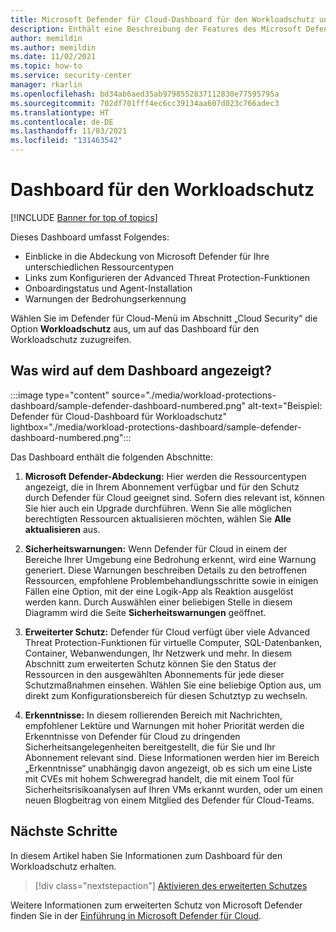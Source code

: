 ```yaml
---
title: Microsoft Defender für Cloud-Dashboard für den Workloadschutz und zugehörige Features
description: Enthält eine Beschreibung der Features des Microsoft Defender für Cloud-Dashboards für den Workloadschutz.
author: memildin
ms.author: memildin
ms.date: 11/02/2021
ms.topic: how-to
ms.service: security-center
manager: rkarlin
ms.openlocfilehash: bd34ab6aed35ab9798552837112830e77595795a
ms.sourcegitcommit: 702df701fff4ec6cc39134aa607d023c766adec3
ms.translationtype: HT
ms.contentlocale: de-DE
ms.lasthandoff: 11/03/2021
ms.locfileid: "131463542"
---
```

# <a name="the-workload-protections-dashboard"></a>Dashboard für den Workloadschutz

[!INCLUDE [Banner for top of topics](./includes/banner.md)]

Dieses Dashboard umfasst Folgendes:

- Einblicke in die Abdeckung von Microsoft Defender für Ihre unterschiedlichen Ressourcentypen
- Links zum Konfigurieren der Advanced Threat Protection-Funktionen
- Onboardingstatus und Agent-Installation
- Warnungen der Bedrohungserkennung 

Wählen Sie im Defender für Cloud-Menü im Abschnitt „Cloud Security“ die Option **Workloadschutz** aus, um auf das Dashboard für den Workloadschutz zuzugreifen.

## <a name="whats-shown-on-the-dashboard"></a>Was wird auf dem Dashboard angezeigt?

:::image type="content" source="./media/workload-protections-dashboard/sample-defender-dashboard-numbered.png" alt-text="Beispiel: Defender für Cloud-Dashboard für Workloadschutz" lightbox="./media/workload-protections-dashboard/sample-defender-dashboard-numbered.png":::

Das Dashboard enthält die folgenden Abschnitte:

1. **Microsoft Defender-Abdeckung:** Hier werden die Ressourcentypen angezeigt, die in Ihrem Abonnement verfügbar und für den Schutz durch Defender für Cloud geeignet sind. Sofern dies relevant ist, können Sie hier auch ein Upgrade durchführen. Wenn Sie alle möglichen berechtigten Ressourcen aktualisieren möchten, wählen Sie **Alle aktualisieren** aus.

2. **Sicherheitswarnungen:** Wenn Defender für Cloud in einem der Bereiche Ihrer Umgebung eine Bedrohung erkennt, wird eine Warnung generiert. Diese Warnungen beschreiben Details zu den betroffenen Ressourcen, empfohlene Problembehandlungsschritte sowie in einigen Fällen eine Option, mit der eine Logik-App als Reaktion ausgelöst werden kann. Durch Auswählen einer beliebigen Stelle in diesem Diagramm wird die Seite **Sicherheitswarnungen** geöffnet.

3. **Erweiterter Schutz:** Defender für Cloud verfügt über viele Advanced Threat Protection-Funktionen für virtuelle Computer, SQL-Datenbanken, Container, Webanwendungen, Ihr Netzwerk und mehr. In diesem Abschnitt zum erweiterten Schutz können Sie den Status der Ressourcen in den ausgewählten Abonnements für jede dieser Schutzmaßnahmen einsehen. Wählen Sie eine beliebige Option aus, um direkt zum Konfigurationsbereich für diesen Schutztyp zu wechseln.

4. **Erkenntnisse:** In diesem rollierenden Bereich mit Nachrichten, empfohlener Lektüre und Warnungen mit hoher Priorität werden die Erkenntnisse von Defender für Cloud zu dringenden Sicherheitsangelegenheiten bereitgestellt, die für Sie und Ihr Abonnement relevant sind. Diese Informationen werden hier im Bereich „Erkenntnisse“ unabhängig davon angezeigt, ob es sich um eine Liste mit CVEs mit hohem Schweregrad handelt, die mit einem Tool für Sicherheitsrisikoanalysen auf Ihren VMs erkannt wurden, oder um einen neuen Blogbeitrag von einem Mitglied des Defender für Cloud-Teams.




## <a name="next-steps"></a>Nächste Schritte

In diesem Artikel haben Sie Informationen zum Dashboard für den Workloadschutz erhalten. 

> [!div class="nextstepaction"]
> [Aktivieren des erweiterten Schutzes](enable-enhanced-security.md)

Weitere Informationen zum erweiterten Schutz von Microsoft Defender finden Sie in der [Einführung in Microsoft Defender für Cloud](defender-for-cloud-introduction.md).